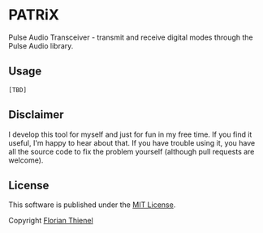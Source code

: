 # PATRiX

Pulse Audio Transceiver - transmit and receive digital modes through the Pulse Audio library.

## Usage

```
[TBD]
```

## Disclaimer

I develop this tool for myself and just for fun in my free time. If you find it useful, I'm happy to hear about that. If you have trouble using it, you have all the source code to fix the problem yourself (although pull requests are welcome). 

## License

This software is published under the [MIT License](https://www.tldrlegal.com/l/mit).

Copyright [Florian Thienel](http://thecodingflow.com/)